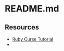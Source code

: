 # README.md





## Resources

- [Ruby Curse Tutorial](https://stac47.github.io/ruby/curses/tutorial/2014/01/21/ruby-and-curses-tutorial.html)
- 
